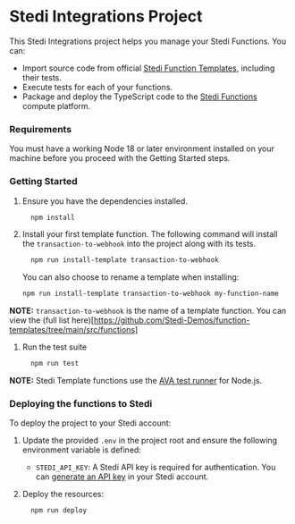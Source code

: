 # Stedi Integrations Project

This Stedi Integrations project helps you manage your Stedi Functions. You can:

- Import source code from official [Stedi Function Templates](https://github.com/Stedi-Demos/function-templates), including their tests.
- Execute tests for each of your functions.
- Package and deploy the TypeScript code to the [Stedi Functions](https://www.stedi.com/docs/functions) compute platform.

### Requirements

You must have a working Node 18 or later environment installed on your machine before you proceed with the Getting Started steps.

### Getting Started

1. Ensure you have the dependencies installed.

   ```bash
     npm install
   ```

1. Install your first template function. The following command will install the `transaction-to-webhook` into the project along with its tests.

   ```bash
     npm run install-template transaction-to-webhook
   ```

   You can also choose to rename a template when installing:

   ```bash
   npm run install-template transaction-to-webhook my-function-name
   ```

**NOTE:** `transaction-to-webhook` is the name of a template function. You can view the (full list here)[https://github.com/Stedi-Demos/function-templates/tree/main/src/functions]

1. Run the test suite

   ```bash
     npm run test
   ```

**NOTE:** Stedi Template functions use the [AVA test runner](https://github.com/avajs/ava) for Node.js.

### Deploying the functions to Stedi

To deploy the project to your Stedi account:

1. Update the provided `.env` in the project root and ensure the following environment variable is defined:

   - `STEDI_API_KEY`: A Stedi API key is required for authentication. You
     can [generate an API key](https://www.stedi.com/app/settings/api-keys) in your Stedi account.

1. Deploy the resources:

   ```bash
     npm run deploy
   ```
